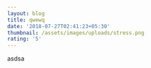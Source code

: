 ```yaml
---
layout: blog
title: qwewq
date: '2018-07-27T02:41:23+05:30'
thumbnail: /assets/images/uploads/stress.png
rating: '5'
---
```

asdsa
